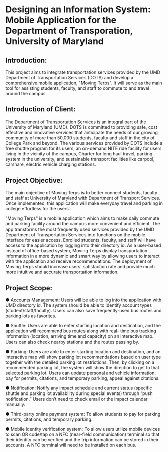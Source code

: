 # Designing an Information System: Mobile Application for the Department of Transporation, University of Maryland

## Introduction: ##

This project aims to integrate transportation services provided by the UMD Department of Transportation Services (DOTS) and develop a comprehensive mobile application, "Moving Terps". It will serve as the main tool for assisting students, faculty, and staff to commute to and travel around the campus.

## Introduction of Client: ##

The Department of Transportation Services is an integral part of the University of Maryland (UMD). DOTS is committed to providing safe, cost effective and innovative services that anticipate the needs of our growing community of more than 50,000 students, faculty and staff in the city of College Park and beyond. The various services provided by DOTS include a free shuttle program for its users, an on-demand NITE ride facility for users living in the vicinity of the campus, Charter for long haul travel, parking system in the university, and sustainable transport facilities like carpool, carshare, electric vehicle charging stations.

## Project Objective: ##

The main objective of Moving Terps is to better connect students, faculty and staff at University of Maryland with Department of Transport Services. Once implemented, this application will make everyday travel and parking in college effortless for the users.

"Moving Terps" is a mobile application which aims to make daily commute and parking facility around the campus more convenient and efficient. The app transforms the most frequently used services provided by the UMD Department of Transportation Services into functions on the mobile interface for easier access. Enrolled students, faculty, and staff will have access to the application by logging into their directory id. As a user-based instead of office-based system, Moving Terps display transportation information in a more dynamic and smart way by allowing users to interact with the application and receive recommendations. The deployment of Moving Terps should increase users’ satisfaction rate and provide much more intuitive and accurate transportation information.

## Project Scope: ##

● Accounts Management: 
Users will be able to log into the application with UMD directory id. The system should be able to identify account types (student/staff/faculty). Users can also save frequently-used bus routes and parking lots as favorites.

● Shuttle: 
Users are able to enter starting location and destination, and the application will recommend bus routes along with real- time bus tracking information (location, arriving time and capacity) on an interactive map. Users can also check nearby stations and the routes passing by.

● Parking: 
Users are able to enter starting location and destination, and an interactive map will show parking lot recommendations based on user type together with the detailed parking lot restrictions. Then, by clicking on a recommended parking lot, the system will show the direction to get to that selected parking lot. Users can update personal and vehicle information, pay for permits, citations, and temporary parking, appeal against citations.

● Notification: 
Notify any impact schedule and current status (specific shuttle and parking lot availability during special events) through “push notification.” Users don’t need to check email or the impact calendar manually.

● Third-party online payment system:
To allow students to pay for parking permits, citations, and temporary parking.

● Mobile identity verification system:
To allow users utilize mobile devices to scan QR code/tap on a NFC (near-field communication) terminal so that their identity can be verified and the trip information can be stored in their accounts. A NFC terminal will need to be installed on each bus.

 
